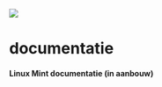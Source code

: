 ![](https://img.shields.io/badge/Linux-LinuxMint-brightgreen.svg?style=social&label=documentatie)
# documentatie
#### Linux Mint documentatie (in aanbouw)
